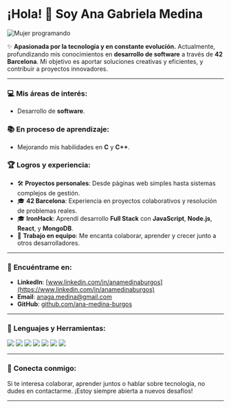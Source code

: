 # ¡Hola! 👋 Soy Ana Gabriela Medina
![Mujer programando](https://media1.giphy.com/media/v1.Y2lkPTc5MGI3NjExYTJzdGt0MXh6cW5wenFudHNpYXhsdzg3MnJ6eDJqdzM0emVzZ3BuaCZlcD12MV9pbnRlcm5hbF9naWZfYnlfaWQmY3Q9Zw/3o7TKPRXYt1AgPtRuw/giphy.gif)

✨ **Apasionada por la tecnología y en constante evolución.** Actualmente, profundizando mis conocimientos en **desarrollo de software** a través de **42 Barcelona**. Mi objetivo es aportar soluciones creativas y eficientes, y contribuir a proyectos innovadores.

---

### 💻 **Mis áreas de interés:**
- Desarrollo de **software**.

### 📚 **En proceso de aprendizaje:**
- Mejorando mis habilidades en **C** y **C++**.

### 🏆 **Logros y experiencia:**
- 🛠️ **Proyectos personales**: Desde páginas web simples hasta sistemas complejos de gestión.
- 🎓 **42 Barcelona**: Experiencia en proyectos colaborativos y resolución de problemas reales.
- 🎓 **IronHack**: Aprendí desarrollo **Full Stack** con **JavaScript**, **Node.js**, **React**, y **MongoDB**.
- 💬 **Trabajo en equipo**: Me encanta colaborar, aprender y crecer junto a otros desarrolladores.

---

### 📍 **Encuéntrame en:**
- **LinkedIn**: [www.linkedin.com/in/anamedinaburgos](https://www.linkedin.com/in/anamedinaburgos)
- **Email**: [anaga.medina@gmail.com](mailto:anaga.medina@gmail.com)
- **GitHub**: [github.com/ana-medina-burgos](https://github.com/ana-medina-burgos)

---

### 🔧 **Lenguajes y Herramientas:**
![](https://img.shields.io/badge/-C-black?style=flat&logo=c&logoColor=white)
![](https://img.shields.io/badge/-C++-00599C?style=flat&logo=c%2B%2B&logoColor=white)
![](https://img.shields.io/badge/-JavaScript-323330?style=flat&logo=javascript&logoColor=F7DF1E)
![](https://img.shields.io/badge/-Node.js-339933?style=flat&logo=node.js&logoColor=white)
![](https://img.shields.io/badge/-React-61DAFB?style=flat&logo=react&logoColor=black)
![](https://img.shields.io/badge/-HTML5-E34F26?style=flat&logo=html5&logoColor=white)
![](https://img.shields.io/badge/-CSS3-1572B6?style=flat&logo=css3&logoColor=white)

---

### 🤝 **Conecta conmigo:**
Si te interesa colaborar, aprender juntos o hablar sobre tecnología, no dudes en contactarme. ¡Estoy siempre abierta a nuevos desafíos!

---






<!---
Anagamedina/Anagamedina is a ✨ special ✨ repository because its `README.md` (this file) appears on your GitHub profile.
You can click the Preview link to take a look at your changes.
--->

